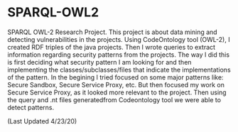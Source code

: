 # SPARQL-OWL2
SPARQL OWL-2 Research Project.
This project is about data mining and detecting vulnerabilities in the projects. 
Using CodeOntology tool (OWL-2), I created RDF triples of the java projects. 
Then I wrote queries to extract information regarding security patterns from the projects. The way I did this is first deciding what security pattern I am looking for and then implementing the classes/subclasses/files that indicate the implementations of the pattern.
In the begining I tried focused on some major patterns like: Secure Sandbox, Secure Service Proxy, etc. But then focused my work on Secure Service Proxy, as it looked more relevant to the project. Then using the query and .nt files generatedfrom Codeontology tool we were able to detect patterns.

(Last Updated 4/23/20)
